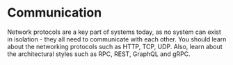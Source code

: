 # Communication

Network protocols are a key part of systems today, as no system can exist in isolation - they all need to communicate with each other. You should learn about the networking protocols such as HTTP, TCP, UDP. Also, learn about the architectural styles such as RPC, REST, GraphQL and gRPC.
